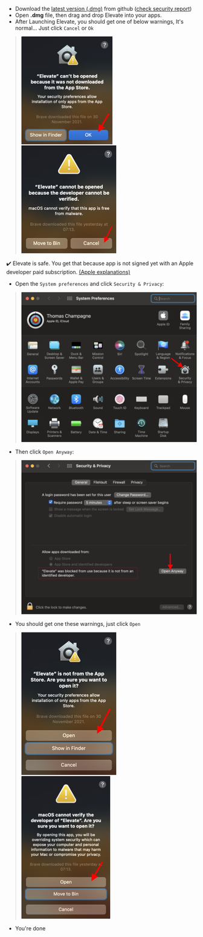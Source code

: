- Download the <a href="https://github.com/thomaschampagne/elevate/releases/latest" target="_blank">latest version (.dmg)</a> from github (<a href="https://www.virustotal.com/gui/file/7a4e4abd9f77da883e9a8c3abb3347bec36ca6ff053cee42745733ad3b3fd83e" target="_blank">check security report</a>)
- Open **.dmg** file, then drag and drop Elevate into your apps.
- After Launching Elevate, you should get one of below warnings, It's normal... Just click `Cancel` or `Ok`

> ![](./imgs/macOS/warning-launch-2.png)
> ![](./imgs/macOS/warning-launch-1.png)

✔️ Elevate is safe. You get that because app is not signed yet with an Apple developer paid subscription. <a href="https://support.apple.com/guide/mac-help/open-a-mac-app-from-an-unidentified-developer-mh40616/mac" target="_blank">(Apple explanations)</a>

- Open the `System preferences` and click `Security & Privacy`:

> ![](./imgs/macOS/system-prefs.png)

- Then click `Open Anyway`:

> ![](./imgs/macOS/security-privacy.png)

- You should get one these warnings, just click `Open`

> ![](./imgs/macOS/confirm-launch-2.png)
> ![](./imgs/macOS/confirm-launch-1.png)

- You're done
